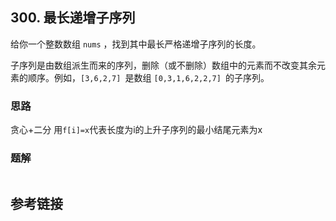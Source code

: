 ## 300. 最长递增子序列
 给你一个整数数组 `nums` ，找到其中最长严格递增子序列的长度。

子序列是由数组派生而来的序列，删除（或不删除）数组中的元素而不改变其余元素的顺序。例如，`[3,6,2,7] `是数组 `[0,3,1,6,2,2,7] `的子序列。


### 思路
贪心+二分
用`f[i]=x`代表长度为i的上升子序列的最小结尾元素为x

### 题解
```java

```
## 参考链接